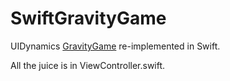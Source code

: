 SwiftGravityGame
================

UIDynamics <a href="https://github.com/stevesparks/GravityGame">GravityGame</a> re-implemented in Swift.

All the juice is in ViewController.swift.
